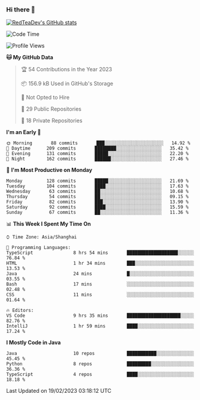 ### Hi there 👋

<!--
**RedTeaDev/RedTeaDev** is a ✨ _special_ ✨ repository because its `README.md` (this file) appears on your GitHub profile.

Here are some ideas to get you started:

- 🔭 I’m currently working on ...
- 🌱 I’m currently learning ...
- 👯 I’m looking to collaborate on ...
- 🤔 I’m looking for help with ...
- 💬 Ask me about ...
- 📫 How to reach me: ...
- 😄 Pronouns: ...
- ⚡ Fun fact: ...
-->

<!--
[![wakatime](https://wakatime.com/badge/user/6b101ed0-04c0-4490-9283-eb61f2efff96.svg)](https://wakatime.com/@6b101ed0-04c0-4490-9283-eb61f2efff96)
!-->

[![RedTeaDev's GitHub stats](https://github-readme-stats.vercel.app/api?username=RedTeaDev)](https://github.com/anuraghazra/github-readme-stats)
<!--
[![willianrod's wakatime stats](https://github-readme-stats.vercel.app/api/wakatime?username=RedTeaDev)](https://github.com/anuraghazra/github-readme-stats)
!-->
<!--START_SECTION:waka-->
![Code Time](http://img.shields.io/badge/Code%20Time-1%2C199%20hrs-blue)

![Profile Views](http://img.shields.io/badge/Profile%20Views-0-blue)

**🐱 My GitHub Data** 

> 🏆 54 Contributions in the Year 2023
 > 
> 📦 156.9 kB Used in GitHub's Storage 
 > 
> 🚫 Not Opted to Hire
 > 
> 📜 29 Public Repositories 
 > 
> 🔑 18 Private Repositories  
 > 
**I'm an Early 🐤** 

```text
🌞 Morning       88 commits       ███░░░░░░░░░░░░░░░░░░░░░░   14.92 % 
🌆 Daytime      209 commits       ████████░░░░░░░░░░░░░░░░░   35.42 % 
🌃 Evening      131 commits       █████░░░░░░░░░░░░░░░░░░░░   22.20 % 
🌙 Night        162 commits       ██████░░░░░░░░░░░░░░░░░░░   27.46 % 

```
📅 **I'm Most Productive on Monday** 

```text
Monday         128 commits       █████░░░░░░░░░░░░░░░░░░░░   21.69 % 
Tuesday        104 commits       ████░░░░░░░░░░░░░░░░░░░░░   17.63 % 
Wednesday       63 commits       ██░░░░░░░░░░░░░░░░░░░░░░░   10.68 % 
Thursday        54 commits       ██░░░░░░░░░░░░░░░░░░░░░░░   09.15 % 
Friday          82 commits       ███░░░░░░░░░░░░░░░░░░░░░░   13.90 % 
Saturday        92 commits       ████░░░░░░░░░░░░░░░░░░░░░   15.59 % 
Sunday          67 commits       ██░░░░░░░░░░░░░░░░░░░░░░░   11.36 % 

```


📊 **This Week I Spent My Time On** 

```text
⌚︎ Time Zone: Asia/Shanghai

💬 Programming Languages: 
TypeScript               8 hrs 54 mins       ███████████████████░░░░░░   76.84 % 
HTML                     1 hr 34 mins        ███░░░░░░░░░░░░░░░░░░░░░░   13.53 % 
Java                     24 mins             █░░░░░░░░░░░░░░░░░░░░░░░░   03.55 % 
Bash                     17 mins             ░░░░░░░░░░░░░░░░░░░░░░░░░   02.48 % 
CSS                      11 mins             ░░░░░░░░░░░░░░░░░░░░░░░░░   01.64 % 

🔥 Editors: 
VS Code                  9 hrs 35 mins       ████████████████████░░░░░   82.76 % 
IntelliJ                 1 hr 59 mins        ████░░░░░░░░░░░░░░░░░░░░░   17.24 % 

```

**I Mostly Code in Java** 

```text
Java                     10 repos            ███████████░░░░░░░░░░░░░░   45.45 % 
Python                   8 repos             █████████░░░░░░░░░░░░░░░░   36.36 % 
TypeScript               4 repos             ████░░░░░░░░░░░░░░░░░░░░░   18.18 % 

```



 Last Updated on 19/02/2023 03:18:12 UTC
<!--END_SECTION:waka-->


